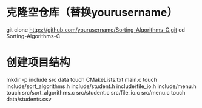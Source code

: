 # 克隆空仓库（替换yourusername）
git clone https://github.com/yourusername/Sorting-Algorithms-C.git
cd Sorting-Algorithms-C

# 创建项目结构
mkdir -p include src data
touch CMakeLists.txt main.c
touch include/sort_algorithms.h include/student.h include/file_io.h include/menu.h
touch src/sort_algorithms.c src/student.c src/file_io.c src/menu.c
touch data/students.csv
